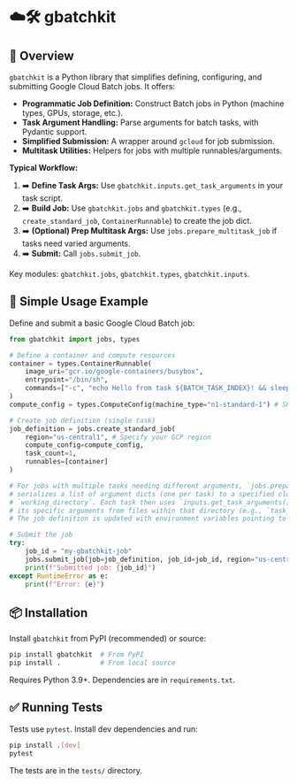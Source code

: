 # ☁️🛠️ gbatchkit

## 🎯 Overview

`gbatchkit` is a Python library that simplifies defining, configuring, and submitting Google Cloud Batch jobs. It offers:

*   **Programmatic Job Definition:** Construct Batch jobs in Python (machine types, GPUs, storage, etc.).
*   **Task Argument Handling:** Parse arguments for batch tasks, with Pydantic support.
*   **Simplified Submission:** A wrapper around `gcloud` for job submission.
*   **Multitask Utilities:** Helpers for jobs with multiple runnables/arguments.

**Typical Workflow:**

1.  ➡️ **Define Task Args:** Use `gbatchkit.inputs.get_task_arguments` in your task script.
2.  ➡️ **Build Job:** Use `gbatchkit.jobs` and `gbatchkit.types` (e.g., `create_standard_job`, `ContainerRunnable`) to create the job dict.
3.  ➡️ **(Optional) Prep Multitask Args:** Use `jobs.prepare_multitask_job` if tasks need varied arguments.
4.  ➡️ **Submit:** Call `jobs.submit_job`.

Key modules: `gbatchkit.jobs`, `gbatchkit.types`, `gbatchkit.inputs`.

## 🚀 Simple Usage Example

Define and submit a basic Google Cloud Batch job:

```python
from gbatchkit import jobs, types

# Define a container and compute resources
container = types.ContainerRunnable(
    image_uri="gcr.io/google-containers/busybox",
    entrypoint="/bin/sh",
    commands=["-c", "echo Hello from task ${BATCH_TASK_INDEX}! && sleep 10"]
)
compute_config = types.ComputeConfig(machine_type="n1-standard-1") # SPOT is default

# Create job definition (single task)
job_definition = jobs.create_standard_job(
    region="us-central1", # Specify your GCP region
    compute_config=compute_config,
    task_count=1,
    runnables=[container]
)

# For jobs with multiple tasks needing different arguments, `jobs.prepare_multitask_job`
# serializes a list of argument dicts (one per task) to a specified cloud storage
# `working_directory`. Each task then uses `inputs.get_task_arguments()` to load
# its specific arguments from files within that directory (e.g., `task_0_args.json`).
# The job definition is updated with environment variables pointing to these argument files.

# Submit the job
try:
    job_id = "my-gbatchkit-job"
    jobs.submit_job(job=job_definition, job_id=job_id, region="us-central1")
    print(f"Submitted job: {job_id}")
except RuntimeError as e:
    print(f"Error: {e}")
```

## 📦 Installation

Install `gbatchkit` from PyPI (recommended) or source:

```bash
pip install gbatchkit  # From PyPI
pip install .          # From local source
```
Requires Python 3.9+. Dependencies are in `requirements.txt`.

## ✅ Running Tests

Tests use `pytest`. Install dev dependencies and run:

```bash
pip install .[dev]
pytest
```
The tests are in the `tests/` directory.
